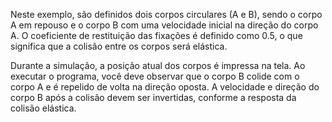 Neste exemplo, são definidos dois corpos circulares (A e B),
sendo o corpo A em repouso e o corpo B com uma velocidade
inicial na direção do corpo A. O coeficiente de
restituição das fixações é definido como 0.5, o que
significa que a colisão entre os corpos será elástica.

Durante a simulação, a posição atual dos corpos é impressa na
tela. Ao executar o programa, você deve observar que o corpo B
colide com o corpo A e é repelido de volta na direção oposta. A
velocidade e direção do corpo B após a colisão devem ser
invertidas, conforme a resposta da colisão elástica.
